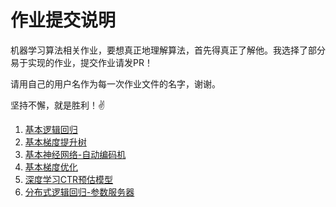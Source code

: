 # 作业提交说明
机器学习算法相关作业，要想真正地理解算法，首先得真正了解他。我选择了部分易于实现的作业，提交作业请发PR！

请用自己的用户名作为每一次作业文件的名字，谢谢。


坚持不懈，就是胜利！✌️

1. [基本逻辑回归](basic-lr/)
2. [基本梯度提升树](basic-gbdt/)
3. [基本神经网络-自动编码机](basic-keras/)
4. [基本梯度优化](basic-optimization/)
5. [深度学习CTR预估模型](deep-ctr/)
6. [分布式逻辑回归-参数服务器](distribute-lr/)
